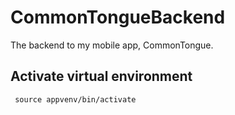 # CommonTongueBackend
The backend to my mobile app, CommonTongue.

## Activate virtual environment
```
 source appvenv/bin/activate
```